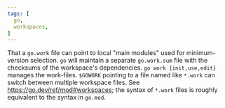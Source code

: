 ```yaml
---
tags: [
  go,
  workspaces,
]
---
```

That a `go.work` file can point to local "main modules" used for minimum-version selection.
`go` will maintain a separate `go.work.sum` file with the checksums of the workspace's dependencies.
`go work {init,use,edit}` manages the work-files.
`$GOWORK` pointing to a file named like `*.work` can switch between multiple workspace files.
See https://go.dev/ref/mod#workspaces; the syntax of `*.work` files is roughly equivalent to the syntax in `go.mod`.

